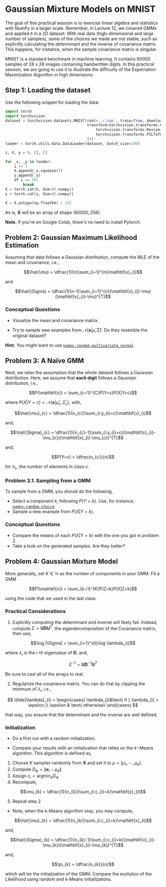 # Gaussian Mixture Models on MNIST

The goal of this practical session is to exercise linear algebra and statistics with NumPy in a larger scale. Remember, in Lecture 12, we covered GMMs and applied it in a 2D dataset. With real data (high-dimensional and large number of samples), some of the choices we made are not stable, such as explicitly calculating the determinant and the inverse of covariance matrix. This happens, for instance, when the sample covariance matrix is singular.

MNIST is a standard benchmark in machine learning. It contains 60000 samples of 28 x 28 images containing handwritten digits. In this practical session, we are going to use it to illustrate the difficulty of the Expectation Maximization Algorithm in high dimensions.

## Step 1: Loading the dataset

Use the following snippet for loading the data:

```python
import torch
import torchvision
dataset = torchvision.datasets.MNIST(root='./.tmp', train=True, download=True,
                                     transform=torchvision.transforms.Compose([
                                         torchvision.transforms.Resize((16, 16)),
                                         torchvision.transforms.PILToTensor()
                                     ]))
loader = torch.utils.data.DataLoader(dataset, batch_size=100)

i, X, y = 0, [], []

for _x, _y in loader:
    i += 1
    X.append(_x.squeeze())
    y.append(_y)
    if i == 50:
        break
X = torch.cat(X, dim=0).numpy()
y = torch.cat(y, dim=0).numpy()

X = X.astype(np.float64) / 255
```

As is, $\mathbf{X}$ will be an array of shape $(60000, 256)$.

__Note.__ If you're on Google Colab, there's no need to install Pytorch.

## Problem 2: Gaussian Maximum Likelihood Estimation

Assuming that data follows a Gaussian distribution, compute the MLE of the mean and covariance, i.e.,

$$\hat{\mu} = \dfrac{1}{n}\sum_{i=1}^{n}\mathbf{x}_{i}$$

and

$$\hat{\Sigma} = \dfrac{1}{n-1}\sum_{i=1}^{n}(\mathbf{x}_{i}-\mu)(\mathbf{x}_{i}-\mu)^{T}$$

### Conceptual Questions

- Visualize the mean and covariance matrix.

- Try to sample new examples from $\mathcal{N}(\mathbf{x}|\hat{\mu}, \hat{\Sigma})$. Do they resemble the original dataset?

__Hint.__ You might want to use [```numpy.random.multivariate_normal```](https://numpy.org/doc/stable/reference/random/generated/numpy.random.multivariate_normal.html)


## Problem 3: A Naïve GMM

Next, we relax the assumption that the whole dataset follows a Gaussian distribution. Here, we assume that __each digit__ follows a Gaussian distribution, i.e.,

$$P(\mathbf{x}) = \sum_{c=1}^{C}P(Y=c)P(X|Y=c)$$

where $P(X|Y=c) = \mathcal{N}(\mathbf{x}|\hat{\mu}_{c}, \hat{\Sigma}_{c})$, with,

$$\hat{\mu}_{c} = \dfrac{1}{n_{c}}\sum_{i:y_{i}=c}\mathbf{x}_{i}$$

and,

$$\hat{\Sigma}_{c} = \dfrac{1}{n_{c}-1}\sum_{i:y_{i}=c}(\mathbf{x}_{i}-\mu_{c})(\mathbf{x}_{i}-\mu_{c})^{T}$$

and,

$$P(Y=c) = \dfrac{n_{c}}{n}$$

for $n_{c}$, the number of elements in class $c$.

### Problem 3.1. Sampling from a GMM

To sample from a GMM, you should do the following,

- Select a component k, following $P(Y=k)$. Use, for instance, [```numpy.random.choice```](https://numpy.org/doc/stable/reference/random/generated/numpy.random.choice.html)
- Sample a new example from $P(X|Y=k)$.

### Conceptual Questions

- Compare the means of each $P(X|Y=k)$ with the one you got in problem 2.
- Take a look on the generated samples. Are they better?

## Problem 4: Gaussian Mixture Model

More generally, set $K \in \mathbb{N}$ as the number of components in your GMM. Fit a GMM

$$P(\mathbf{x}) = \sum_{k=1}^{K}P(Z=k)P(X|Z=k)$$

using the code that we used in the last class.

### Practical Considerations

1. Explicitly computing the determinant and inverse will likely fail. Instead, compute $\Sigma = \mathbf{UDU}^{T}$, the eigendecomposition of the Covariance matrix, then use,

$$\log |\Sigma| = \sum_{i=1}^{d}\log \lambda_{i}$$

where $\lambda_{i}$ is the i-th eigenvalue of $\mathbf{D}$, and,

$$\Sigma^{-1} = \mathbf{U}\mathbf{D}^{-1}\mathbf{U}^{T}$$

Be sure to cast all of the arrays to real.

2. Regularize the covariance matrix. You can do that by clipping the minimum of $\lambda_{i}$, i.e.,

$$
\tilde{\lambda}_{i} = \begin{cases}
 \lambda_{i}&\text{ if } \lambda_{i} > \epsilon,\\
 \epsilon & \text{ otherwise}
\end{cases}
$$

that way, you ensure that the determinant and the inverse are well defined.

### Initialization

- Do a first run with a random initialization.

- Compare your results with an initialization that relies on the $k-$Means algorithm. This algorithm is defined as,

1. Choose $K$ samples randomly from $\mathbf{X}$ and set it to $\mu = [\mu_{1},\cdots,\mu_{k}]$.
2. Compute $D_{ik} = \lVert \mathbf{x}_{i} - \mu_{k} \rVert$
3. Assign $c_{i} = \text{argmin}_{k}D_{ik}$
4. Recompute,

$$\mu_{k} = \dfrac{1}{n_{k}}\sum_{i:c_{i}=k}\mathbf{x}_{i}$$

5. Repeat step 2

- Note, when the k-Means algorithm stop, you may compute,

$$\hat{\mu}_{k} = \dfrac{1}{n_{k}}\sum_{i:c_{i}=k}\mathbf{x}_{i}$$

and,

$$\hat{\Sigma}_{k} = \dfrac{1}{n_{k}-1}\sum_{i:c_{i}=k}(\mathbf{x}_{i}-\mu_{k})(\mathbf{x}_{i}-\mu_{k})^{T}$$

and,

$$\pi_{k} = \dfrac{n_{k}}{n}$$

which will be the initialization of the GMM. Compare the evolution of the Likelihood using random and k-Means initializations.